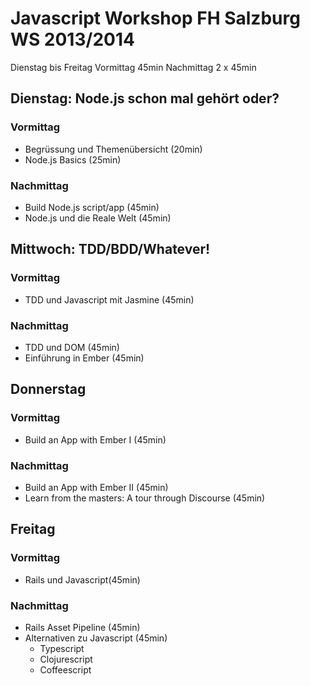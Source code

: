 Javascript Workshop FH Salzburg WS 2013/2014
============================================

Dienstag bis Freitag
Vormittag 45min
Nachmittag 2 x 45min

Dienstag: Node.js schon mal gehört oder?
----------------------------------------
### Vormittag
- Begrüssung und Themenübersicht (20min)
- Node.js Basics (25min)

### Nachmittag
- Build Node.js script/app (45min)
- Node.js und die Reale Welt (45min)


Mittwoch: TDD/BDD/Whatever!
---------------------------
### Vormittag
- TDD und Javascript mit Jasmine (45min)

### Nachmittag
- TDD und DOM (45min)
- Einführung in Ember (45min)


Donnerstag
----------
### Vormittag
- Build an App with Ember I (45min)

### Nachmittag
- Build an App with Ember II (45min)
- Learn from the masters: A tour through Discourse (45min)


Freitag
-------
### Vormittag
- Rails und Javascript(45min)

### Nachmittag
- Rails Asset Pipeline (45min)
- Alternativen zu Javascript (45min)
  - Typescript
  - Clojurescript
  - Coffeescript


